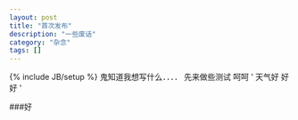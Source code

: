 ```yaml
---
layout: post
title: "首次发布"
description: "一些废话"
category: "杂念"
tags: []
---
```

{% include JB/setup %}
鬼知道我想写什么．．．．
	先来做些测试
呵呵
'
天气好
好
好
'

###好
